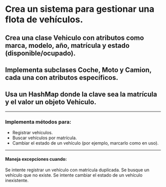# Crea un sistema para gestionar una flota de vehículos.

## Crea una clase Vehiculo con atributos como marca, modelo, año, matrícula y estado (disponible/ocupado).
## Implementa subclases Coche, Moto y Camion, cada una con atributos específicos.
## Usa un HashMap donde la clave sea la matrícula y el valor un objeto Vehiculo.
***
### Implementa métodos para:
* Registrar vehículos.
* Buscar vehículos por matrícula.
* Cambiar el estado de un vehículo (por ejemplo, marcarlo como en uso).
***
#### Maneja excepciones cuando:
Se intente registrar un vehículo con matrícula duplicada.
Se busque un vehículo que no existe.
Se intente cambiar el estado de un vehículo inexistente.